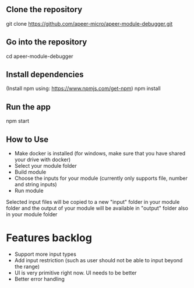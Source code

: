 ## Clone the repository
git clone https://github.com/apeer-micro/apeer-module-debugger.git

## Go into the repository
cd apeer-module-debugger

## Install dependencies
(Install npm using: https://www.npmjs.com/get-npm)
npm install

## Run the app
npm start


## How to Use
- Make docker is installed (for windows, make sure that you have shared your drive with docker)
- Select your module folder
- Build module
- Choose the inputs for your module (currently only supports file, number and string inputs)
- Run module

Selected input files will be copied to a new "input" folder in your module folder and the output of your module will be available in "output" folder also in your module folder


# Features backlog
- Support more input types
- Add input restriction (such as user should not be able to input beyond the range)
- UI is very primitive right now. UI needs to be better
- Better error handling
